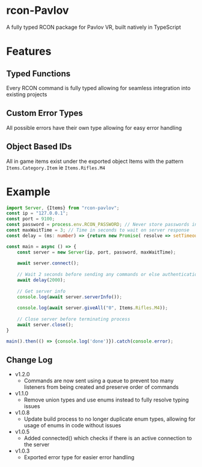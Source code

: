 # rcon-Pavlov
A fully typed RCON package for Pavlov VR, built natively in TypeScript

# Features
## Typed Functions
Every RCON command is fully typed allowing for seamless integration into existing projects

## Custom Error Types
All possible errors have their own type allowing for easy error handling

## Object Based IDs
All in game items exist under the exported object Items with the pattern `Items.Category.Item` ie `Items.Rifles.M4`

# Example

```ts
import Server, {Items} from "rcon-pavlov";
const ip = "127.0.0.1";
const port = 9100;
const password = process.env.RCON_PASSWORD; // Never store passwords in code
const maxWaitTime = 3; // Time in seconds to wait on server response
const delay = (ms: number) => {return new Promise( resolve => setTimeout(resolve, ms));}

const main = async () => {
    const server = new Server(ip, port, password, maxWaitTime);
    
    await server.connect();
    
    // Wait 2 seconds before sending any commands or else authentication may fail
    await delay(2000);
    
    // Get server info
    console.log(await server.serverInfo());
    
    console.log(await server.giveAll("0", Items.Rifles.M4));
    
    // Close server before terminating process
    await server.close();
}

main().then(() => {console.log('done')}).catch(console.error);
```

## Change Log
- v1.2.0
  - Commands are now sent using a queue to prevent too many listeners from being created and preserve order of commands
- v1.1.0
  - Remove union types and use enums instead to fully resolve typing issues
- v1.0.8
  - Update build process to no longer duplicate enum types, allowing for usage of enums in code without issues
- v1.0.5
  - Added connected() which checks if there is an active connection to the server
- v1.0.3
  - Exported error type for easier error handling

